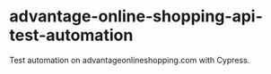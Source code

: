 # advantage-online-shopping-api-test-automation
Test automation on advantageonlineshopping.com with Cypress.
